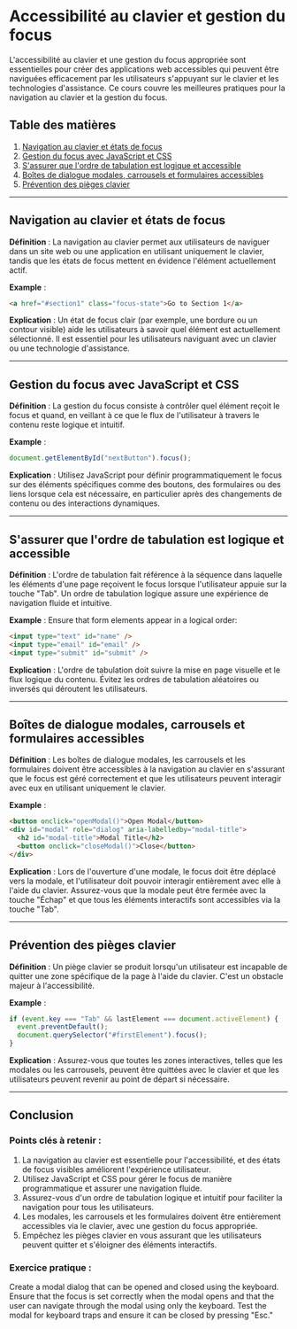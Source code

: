 
# Accessibilité au clavier et gestion du focus

L'accessibilité au clavier et une gestion du focus appropriée sont essentielles pour créer des applications web accessibles qui peuvent être naviguées efficacement par les utilisateurs s'appuyant sur le clavier et les technologies d'assistance. Ce cours couvre les meilleures pratiques pour la navigation au clavier et la gestion du focus.

## Table des matières
1. [Navigation au clavier et états de focus](#keyboard-navigation-and-focus-states)
2. [Gestion du focus avec JavaScript et CSS](#focus-management-with-javascript-and-css)
3. [S'assurer que l'ordre de tabulation est logique et accessible](#ensuring-tab-order-is-logical-and-accessible)
4. [Boîtes de dialogue modales, carrousels et formulaires accessibles](#accessible-modal-dialogs-carousels-and-forms)
5. [Prévention des pièges clavier](#preventing-keyboard-traps)

---

## Navigation au clavier et états de focus

**Définition** : La navigation au clavier permet aux utilisateurs de naviguer dans un site web ou une application en utilisant uniquement le clavier, tandis que les états de focus mettent en évidence l'élément actuellement actif.

**Example** :
```html
<a href="#section1" class="focus-state">Go to Section 1</a>
```

**Explication** : Un état de focus clair (par exemple, une bordure ou un contour visible) aide les utilisateurs à savoir quel élément est actuellement sélectionné. Il est essentiel pour les utilisateurs naviguant avec un clavier ou une technologie d'assistance.

---

## Gestion du focus avec JavaScript et CSS

**Définition** : La gestion du focus consiste à contrôler quel élément reçoit le focus et quand, en veillant à ce que le flux de l'utilisateur à travers le contenu reste logique et intuitif.

**Example** :
```javascript
document.getElementById("nextButton").focus();
```

**Explication** : Utilisez JavaScript pour définir programmatiquement le focus sur des éléments spécifiques comme des boutons, des formulaires ou des liens lorsque cela est nécessaire, en particulier après des changements de contenu ou des interactions dynamiques.

---

## S'assurer que l'ordre de tabulation est logique et accessible

**Définition** : L'ordre de tabulation fait référence à la séquence dans laquelle les éléments d'une page reçoivent le focus lorsque l'utilisateur appuie sur la touche "Tab". Un ordre de tabulation logique assure une expérience de navigation fluide et intuitive.

**Example** : Ensure that form elements appear in a logical order:
```html
<input type="text" id="name" />
<input type="email" id="email" />
<input type="submit" id="submit" />
```

**Explication** : L'ordre de tabulation doit suivre la mise en page visuelle et le flux logique du contenu. Évitez les ordres de tabulation aléatoires ou inversés qui déroutent les utilisateurs.

---

## Boîtes de dialogue modales, carrousels et formulaires accessibles

**Définition** : Les boîtes de dialogue modales, les carrousels et les formulaires doivent être accessibles à la navigation au clavier en s'assurant que le focus est géré correctement et que les utilisateurs peuvent interagir avec eux en utilisant uniquement le clavier.

**Example** :
```html
<button onclick="openModal()">Open Modal</button>
<div id="modal" role="dialog" aria-labelledby="modal-title">
  <h2 id="modal-title">Modal Title</h2>
  <button onclick="closeModal()">Close</button>
</div>
```

**Explication** : Lors de l'ouverture d'une modale, le focus doit être déplacé vers la modale, et l'utilisateur doit pouvoir interagir entièrement avec elle à l'aide du clavier. Assurez-vous que la modale peut être fermée avec la touche "Échap" et que tous les éléments interactifs sont accessibles via la touche "Tab".

---

## Prévention des pièges clavier

**Définition** : Un piège clavier se produit lorsqu'un utilisateur est incapable de quitter une zone spécifique de la page à l'aide du clavier. C'est un obstacle majeur à l'accessibilité.

**Example** :
```javascript
if (event.key === "Tab" && lastElement === document.activeElement) {
  event.preventDefault();
  document.querySelector("#firstElement").focus();
}
```

**Explication** : Assurez-vous que toutes les zones interactives, telles que les modales ou les carrousels, peuvent être quittées avec le clavier et que les utilisateurs peuvent revenir au point de départ si nécessaire.

---

## Conclusion

### Points clés à retenir :
1. La navigation au clavier est essentielle pour l'accessibilité, et des états de focus visibles améliorent l'expérience utilisateur.
2. Utilisez JavaScript et CSS pour gérer le focus de manière programmatique et assurer une navigation fluide.
3. Assurez-vous d'un ordre de tabulation logique et intuitif pour faciliter la navigation pour tous les utilisateurs.
4. Les modales, les carrousels et les formulaires doivent être entièrement accessibles via le clavier, avec une gestion du focus appropriée.
5. Empêchez les pièges clavier en vous assurant que les utilisateurs peuvent quitter et s'éloigner des éléments interactifs.

### Exercice pratique :
Create a modal dialog that can be opened and closed using the keyboard. Ensure that the focus is set correctly when the modal opens and that the user can navigate through the modal using only the keyboard. Test the modal for keyboard traps and ensure it can be closed by pressing "Esc."
